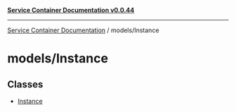 [**Service Container Documentation v0.0.44**](../../README.md)

***

[Service Container Documentation](../../modules.md) / models/Instance

# models/Instance

## Classes

- [Instance](classes/Instance.md)
